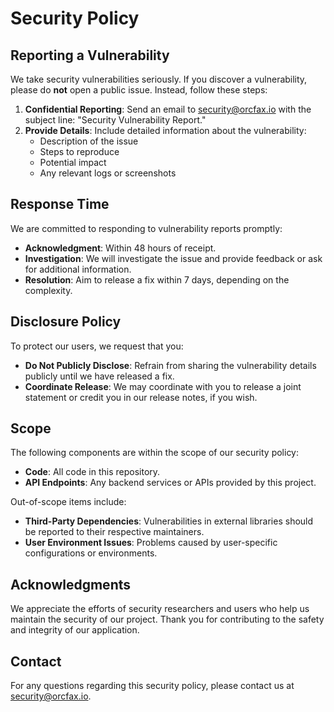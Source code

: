# Security Policy

## Reporting a Vulnerability

We take security vulnerabilities seriously. If you discover a vulnerability, please do **not** open a public issue. Instead, follow these steps:

1. **Confidential Reporting**: Send an email to [security@orcfax.io](mailto:security@orcfax.io) with the subject line: "Security Vulnerability Report."
2. **Provide Details**: Include detailed information about the vulnerability:
    - Description of the issue
    - Steps to reproduce
    - Potential impact
    - Any relevant logs or screenshots

## Response Time

We are committed to responding to vulnerability reports promptly:

-   **Acknowledgment**: Within 48 hours of receipt.
-   **Investigation**: We will investigate the issue and provide feedback or ask for additional information.
-   **Resolution**: Aim to release a fix within 7 days, depending on the complexity.

## Disclosure Policy

To protect our users, we request that you:

-   **Do Not Publicly Disclose**: Refrain from sharing the vulnerability details publicly until we have released a fix.
-   **Coordinate Release**: We may coordinate with you to release a joint statement or credit you in our release notes, if you wish.

## Scope

The following components are within the scope of our security policy:

-   **Code**: All code in this repository.
-   **API Endpoints**: Any backend services or APIs provided by this project.

Out-of-scope items include:

-   **Third-Party Dependencies**: Vulnerabilities in external libraries should be reported to their respective maintainers.
-   **User Environment Issues**: Problems caused by user-specific configurations or environments.

## Acknowledgments

We appreciate the efforts of security researchers and users who help us maintain the security of our project. Thank you for contributing to the safety and integrity of our application.

## Contact

For any questions regarding this security policy, please contact us at [security@orcfax.io](mailto:security@orcfax.io).
